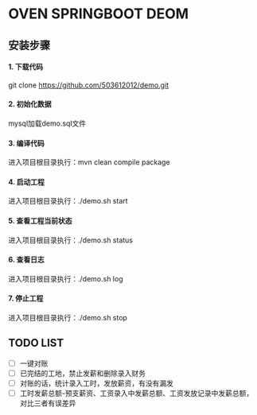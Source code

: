 # OVEN SPRINGBOOT DEOM

## 安装步骤
#### 1. 下载代码
git clone https://github.com/503612012/demo.git
#### 2. 初始化数据
mysql加载demo.sql文件
#### 3. 编译代码
进入项目根目录执行：mvn clean compile package
#### 4. 启动工程
进入项目根目录执行：./demo.sh start
#### 5. 查看工程当前状态
进入项目根目录执行：./demo.sh status
#### 6. 查看日志
进入项目根目录执行：./demo.sh log
#### 7. 停止工程
进入项目根目录执行：./demo.sh stop

## TODO LIST
- [ ] 一键对账
- [ ] 已完结的工地，禁止发薪和删除录入财务
- [ ] 对账的话，统计录入工时，发放薪资，有没有漏发
- [ ] 工时发薪总额-预支薪资、工资录入中发薪总额、工资发放记录中发薪总额，对比三者有误差异

